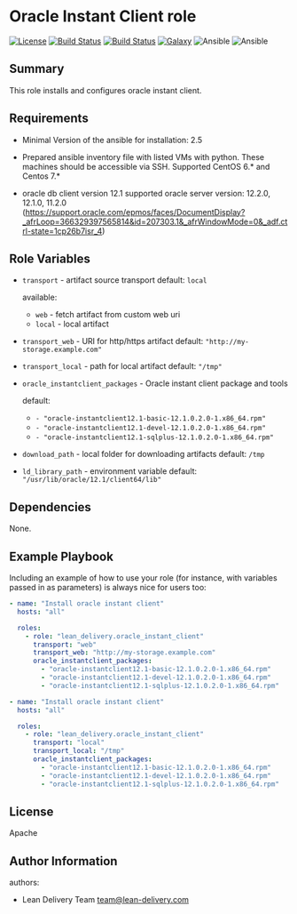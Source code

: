 Oracle Instant Client role
=========
[![License](https://img.shields.io/badge/license-Apache-green.svg?style=flat)](https://raw.githubusercontent.com/lean-delivery/ansible-role-sonarqube/master/LICENSE)
[![Build Status](https://travis-ci.org/lean-delivery/ansible-role-oracle-instant-client.svg?branch=master)](https://travis-ci.org/lean-delivery/ansible-role-oracle-instant-client)
[![Build Status](https://gitlab.com/lean-delivery/ansible-role-oracle-instant-client/badges/master/build.svg)](https://gitlab.com/lean-delivery/ansible-role-oracle-instant-client)
[![Galaxy](https://img.shields.io/badge/galaxy-lean_delivery.oracle_instant_client-blue.svg)](https://galaxy.ansible.com/lean_delivery/oracle_instant_client)
![Ansible](https://img.shields.io/ansible/role/d/32812.svg)
![Ansible](https://img.shields.io/badge/dynamic/json.svg?label=min_ansible_version&url=https%3A%2F%2Fgalaxy.ansible.com%2Fapi%2Fv1%2Froles%2F32812%2F&query=$.min_ansible_version)

Summary
-------

This role installs and configures oracle instant client.

Requirements
------------

  - Minimal Version of the ansible for installation: 2.5

  -  Prepared ansible inventory file with listed VMs with python. These machines should be accessible via SSH.
Supported CentOS 6.* and Centos 7.*

  -  oracle db client version 12.1 supported oracle server version: 12.2.0, 12.1.0, 11.2.0 (https://support.oracle.com/epmos/faces/DocumentDisplay?_afrLoop=366329397565814&id=207303.1&_afrWindowMode=0&_adf.ctrl-state=1cp26b7isr_4)

Role Variables
--------------

  - `transport` - artifact source transport default: `local`

    available:
      - `web` - fetch artifact from custom web uri
      - `local` - local artifact

  - `transport_web` - URI for http/https artifact default: `"http://my-storage.example.com"`
  - `transport_local` - path for local artifact default: `"/tmp"`
  - `oracle_instantclient_packages` - Oracle instant client package and tools

    default:
      - `- "oracle-instantclient12.1-basic-12.1.0.2.0-1.x86_64.rpm"`
      - `- "oracle-instantclient12.1-devel-12.1.0.2.0-1.x86_64.rpm"`
      - `- "oracle-instantclient12.1-sqlplus-12.1.0.2.0-1.x86_64.rpm"`

  - `download_path` - local folder for downloading artifacts default: `/tmp`
  - `ld_library_path` -  environment variable default: `"/usr/lib/oracle/12.1/client64/lib"`

Dependencies
------------

None.

Example Playbook
----------------

Including an example of how to use your role (for instance, with variables passed in as parameters) is always nice for users too:
```yaml
- name: "Install oracle instant client"
  hosts: "all"

  roles:
    - role: "lean_delivery.oracle_instant_client"
      transport: "web"
      transport_web: "http://my-storage.example.com"
      oracle_instantclient_packages:
        - "oracle-instantclient12.1-basic-12.1.0.2.0-1.x86_64.rpm"
        - "oracle-instantclient12.1-devel-12.1.0.2.0-1.x86_64.rpm"
        - "oracle-instantclient12.1-sqlplus-12.1.0.2.0-1.x86_64.rpm"
```
```yaml
- name: "Install oracle instant client"
  hosts: "all"

  roles:
    - role: "lean_delivery.oracle_instant_client"
      transport: "local"
      transport_local: "/tmp"
      oracle_instantclient_packages:
        - "oracle-instantclient12.1-basic-12.1.0.2.0-1.x86_64.rpm"
        - "oracle-instantclient12.1-devel-12.1.0.2.0-1.x86_64.rpm"
        - "oracle-instantclient12.1-sqlplus-12.1.0.2.0-1.x86_64.rpm"
```


License
-------
Apache

Author Information
------------------

authors:
  - Lean Delivery Team <team@lean-delivery.com>

